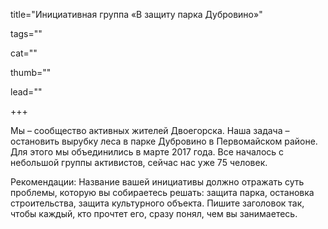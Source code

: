 title="Инициативная группа «В защиту парка Дубровино»" 

tags=""

cat=""

thumb=""

lead=""

+++

Мы – сообщество активных жителей Двоегорска. Наша задача – остановить вырубку леса в парке Дубровино в Первомайском районе. Для этого мы объединились в марте 2017 года. Все началось с небольшой группы активистов, сейчас нас уже 75 человек.

Рекомендации: Название вашей инициативы должно отражать суть проблемы, которую вы собираетесь решать: защита парка, остановка строительства, защита культурного объекта. Пишите заголовок так, чтобы каждый, кто прочтет его, сразу понял, чем вы занимаетесь.
